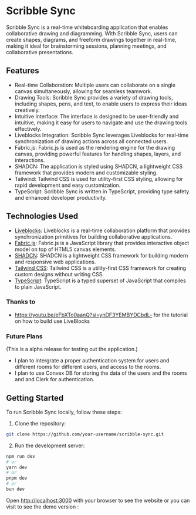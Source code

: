 # Scribble Sync

Scribble Sync is a real-time whiteboarding application that enables collaborative drawing and diagramming. With Scribble Sync, users can create shapes, diagrams, and freeform drawings together in real-time, making it ideal for brainstorming sessions, planning meetings, and collaborative presentations.

## Features

- Real-time Collaboration: Multiple users can collaborate on a single canvas simultaneously, allowing for seamless teamwork.
- Drawing Tools: Scribble Sync provides a variety of drawing tools, including shapes, pens, and text, to enable users to express their ideas creatively.
- Intuitive Interface: The interface is designed to be user-friendly and intuitive, making it easy for users to navigate and use the drawing tools effectively.
- Liveblocks Integration: Scribble Sync leverages Liveblocks for real-time synchronization of drawing actions across all connected users.
- Fabric.js: Fabric.js is used as the rendering engine for the drawing canvas, providing powerful features for handling shapes, layers, and interactions.
- SHADCN: The application is styled using SHADCN, a lightweight CSS framework that provides modern and customizable styling.
- Tailwind: Tailwind CSS is used for utility-first CSS styling, allowing for rapid development and easy customization.
- TypeScript: Scribble Sync is written in TypeScript, providing type safety and enhanced developer productivity.

## Technologies Used

- [Liveblocks](https://liveblocks.io/): Liveblocks is a real-time collaboration platform that provides synchronization primitives for building collaborative applications.
- [Fabric.js](http://fabricjs.com/): Fabric.js is a JavaScript library that provides interactive object model on top of HTML5 canvas elements.
- [SHADCN](https://shadcn.io/): SHADCN is a lightweight CSS framework for building modern and responsive web applications.
- [Tailwind CSS](https://tailwindcss.com/): Tailwind CSS is a utility-first CSS framework for creating custom designs without writing CSS.
- [TypeScript](https://www.typescriptlang.org/): TypeScript is a typed superset of JavaScript that compiles to plain JavaScript.

### Thanks to 
- https://youtu.be/eFbXTo0aanQ?si=ynDF3YEMBYDCbdL- for the tutorial on how to build use LiveBlocks 

### Future Plans
(This is a alpha release for testing out the application.)

- I plan to intergrate a proper authentication system for users and different rooms for different users, and access to the rooms.
- I plan to use Convex DB for storing the data of the users and the rooms and and Clerk for authentication.

## Getting Started

To run Scribble Sync locally, follow these steps:

1. Clone the repository:

```bash
git clone https://github.com/your-username/scribble-sync.git
```

2. Run the development server:

```bash
npm run dev
# or
yarn dev
# or
pnpm dev
# or
bun dev
```
Open [http://localhost:3000](http://localhost:3000) with your browser to see the website or you can visit to see the demo version : [](Here)


